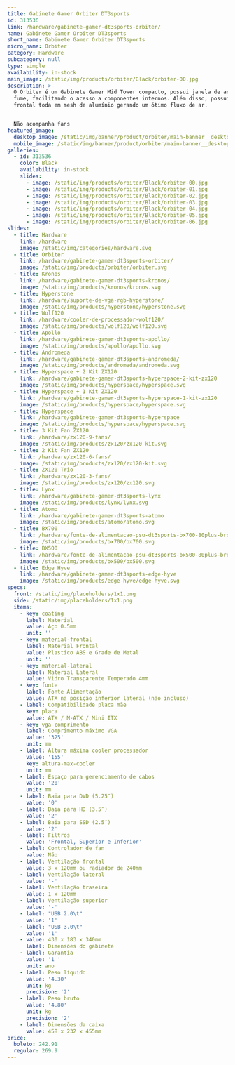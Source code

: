 ```yaml
---
title: Gabinete Gamer Orbiter DT3sports
id: 313536
link: /hardware/gabinete-gamer-dt3sports-orbiter/
name: Gabinete Gamer Orbiter DT3sports
short_name: Gabinete Gamer Orbiter DT3sports
micro_name: Orbiter
category: Hardware
subcategory: null
type: simple
availability: in-stock
main_image: /static/img/products/orbiter/Black/orbiter-00.jpg
description: >-
  O Orbiter é um Gabinete Gamer Mid Tower compacto, possui janela de acrílico
  fume, facilitando o acesso a componentes internos. Além disso, possui sua
  frontal toda em mesh de alumínio gerando um ótimo fluxo de ar.


  Não acompanha fans
featured_image:
  desktop_image: /static/img/banner/product/orbiter/main-banner__desktop.jpg
  mobile_image: /static/img/banner/product/orbiter/main-banner__desktop.jpg
galleries:
  - id: 313536
    color: Black
    availability: in-stock
    slides:
      - image: /static/img/products/orbiter/Black/orbiter-00.jpg
      - image: /static/img/products/orbiter/Black/orbiter-01.jpg
      - image: /static/img/products/orbiter/Black/orbiter-02.jpg
      - image: /static/img/products/orbiter/Black/orbiter-03.jpg
      - image: /static/img/products/orbiter/Black/orbiter-04.jpg
      - image: /static/img/products/orbiter/Black/orbiter-05.jpg
      - image: /static/img/products/orbiter/Black/orbiter-06.jpg
slides:
  - title: Hardware
    link: /hardware
    image: /static/img/categories/hardware.svg
  - title: Orbiter
    link: /hardware/gabinete-gamer-dt3sports-orbiter/
    image: /static/img/products/orbiter/orbiter.svg
  - title: Kronos
    link: /hardware/gabinete-gamer-dt3sports-kronos/
    image: /static/img/products/kronos/kronos.svg
  - title: Hyperstone
    link: /hardware/suporte-de-vga-rgb-hyperstone/
    image: /static/img/products/hyperstone/hyperstone.svg
  - title: Wolf120
    link: /hardware/cooler-de-processador-wolf120/
    image: /static/img/products/wolf120/wolf120.svg
  - title: Apollo
    link: /hardware/gabinete-gamer-dt3sports-apollo/
    image: /static/img/products/apollo/apollo.svg
  - title: Andromeda
    link: /hardware/gabinete-gamer-dt3sports-andromeda/
    image: /static/img/products/andromeda/andromeda.svg
  - title: Hyperspace + 2 Kit ZX120
    link: /hardware/gabinete-gamer-dt3sports-hyperspace-2-kit-zx120
    image: /static/img/products/hyperspace/hyperspace.svg
  - title: Hyperspace + 1 Kit ZX120
    link: /hardware/gabinete-gamer-dt3sports-hyperspace-1-kit-zx120
    image: /static/img/products/hyperspace/hyperspace.svg
  - title: Hyperspace
    link: /hardware/gabinete-gamer-dt3sports-hyperspace
    image: /static/img/products/hyperspace/hyperspace.svg
  - title: 3 Kit Fan ZX120
    link: /hardware/zx120-9-fans/
    image: /static/img/products/zx120/zx120-kit.svg
  - title: 2 Kit Fan ZX120
    link: /hardware/zx120-6-fans/
    image: /static/img/products/zx120/zx120-kit.svg
  - title: ZX120 Trio
    link: /hardware/zx120-3-fans/
    image: /static/img/products/zx120/zx120.svg
  - title: Lynx
    link: /hardware/gabinete-gamer-dt3sports-lynx
    image: /static/img/products/lynx/lynx.svg
  - title: Atomo
    link: /hardware/gabinete-gamer-dt3sports-atomo
    image: /static/img/products/atomo/atomo.svg
  - title: BX700
    link: /hardware/fonte-de-alimentacao-psu-dt3sports-bx700-80plus-bronze/
    image: /static/img/products/bx700/bx700.svg
  - title: BX500
    link: /hardware/fonte-de-alimentacao-psu-dt3sports-bx500-80plus-bronze/
    image: /static/img/products/bx500/bx500.svg
  - title: Edge Hyve
    link: /hardware/gabinete-gamer-dt3sports-edge-hyve
    image: /static/img/products/edge-hyve/edge-hyve.svg
specs:
  front: /static/img/placeholders/1x1.png
  side: /static/img/placeholders/1x1.png
  items:
    - key: coating
      label: Material
      value: Aço 0.5mm
      unit: ''
    - key: material-frontal
      label: Material Frontal
      value: Plastico ABS e Grade de Metal
      unit: ''
    - key: material-lateral
      label: Material Lateral
      value: Vidro Transparente Temperado 4mm
    - key: fonte
      label: Fonte Alimentação
      value: ATX na posição inferior lateral (não incluso)
    - label: Compatibilidade placa mãe
      key: placa
      value: ATX / M-ATX / Mini ITX
    - key: vga-comprimento
      label: Comprimento máximo VGA
      value: '325'
      unit: mm
    - label: Altura máxima cooler processador
      value: '155'
      key: altura-max-cooler
      unit: mm
    - label: Espaço para gerenciamento de cabos
      value: '20'
      unit: mm
    - label: Baia para DVD (5.25″)
      value: '0'
    - label: Baia para HD (3.5″)
      value: '2'
    - label: Baia para SSD (2.5″)
      value: '2'
    - label: Filtros
      value: 'Frontal, Superior e Inferior'
    - label: Controlador de fan
      value: Não
    - label: Ventilação frontal
      value: 3 x 120mm ou radiador de 240mm
    - label: Ventilação lateral
      value: '-'
    - label: Ventilação traseira
      value: 1 x 120mm
    - label: Ventilação superior
      value: '-'
    - label: "USB 2.0\t"
      value: '1'
    - label: "USB 3.0\t"
      value: '1'
    - value: 430 x 183 x 340mm
      label: Dimensões do gabinete
    - label: Garantia
      value: '1 '
      unit: ano
    - label: Peso líquido
      value: '4.30'
      unit: kg
      precision: '2'
    - label: Peso bruto
      value: '4.80'
      unit: kg
      precision: '2'
    - label: Dimensões da caixa
      value: 458 x 232 x 455mm
price:
  boleto: 242.91
  regular: 269.9
---
```

